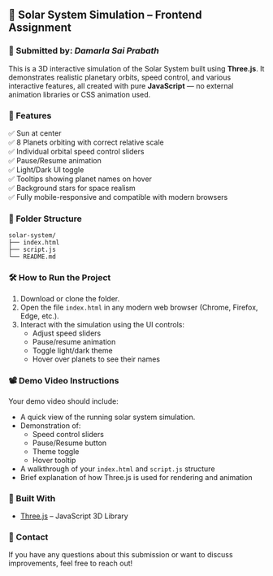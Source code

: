 ## 🌌 Solar System Simulation – Frontend Assignment

### 👤 Submitted by: *Damarla Sai Prabath*

This is a 3D interactive simulation of the Solar System built using **Three.js**. It demonstrates realistic planetary orbits, speed control, and various interactive features, all created with pure **JavaScript** — no external animation libraries or CSS animation used.

### 🚀 Features

✅ Sun at center  
✅ 8 Planets orbiting with correct relative scale  
✅ Individual orbital speed control sliders  
✅ Pause/Resume animation  
✅ Light/Dark UI toggle  
✅ Tooltips showing planet names on hover  
✅ Background stars for space realism  
✅ Fully mobile-responsive and compatible with modern browsers  

### 📁 Folder Structure

```
solar-system/
├── index.html
├── script.js
└── README.md
```

### 🛠️ How to Run the Project

1. Download or clone the folder.
2. Open the file `index.html` in any modern web browser (Chrome, Firefox, Edge, etc.).
3. Interact with the simulation using the UI controls:
   - Adjust speed sliders
   - Pause/resume animation
   - Toggle light/dark theme
   - Hover over planets to see their names

### 📽️ Demo Video Instructions

Your demo video should include:
- A quick view of the running solar system simulation.
- Demonstration of:
  - Speed control sliders
  - Pause/Resume button
  - Theme toggle
  - Hover tooltip
- A walkthrough of your `index.html` and `script.js` structure
- Brief explanation of how Three.js is used for rendering and animation

### 🔧 Built With

- [Three.js](https://threejs.org/) – JavaScript 3D Library

### 📧 Contact

If you have any questions about this submission or want to discuss improvements, feel free to reach out!
